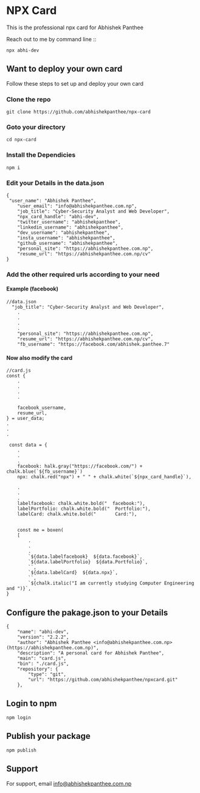 
# NPX Card

This is the professional npx card for Abhishek Panthee

Reach out to me by command line ::



```
npx abhi-dev
```

## Want to deploy your own card
Follow these steps to set up and deploy your own card 



 ### Clone the repo 
```
git clone https://github.com/abhishekpanthee/npx-card
```
 ### Goto  your directory 
```
cd npx-card
```
### Install the Dependicies
```
npm i 
```
### Edit your Details in the data.json
```
{
 "user_name": "Abhishek Panthee",
    "user_email": "info@abhishekpanthee.com.np",
    "job_title": "Cyber-Security Analyst and Web Developer",
    "npx_card_handle": "abhi-dev",
    "twitter_username": "abhishekpanthee",
    "linkedin_username": "abhishekpanthee",
    "dev_username": "abhishekpanthee",
    "insta_username": "abhishekpanthee",
    "github_username": "abhishekpanthee",
    "personal_site": "https://abhishekpanthee.com.np",
    "resume_url": "https://abhishekpanthee.com.np/cv"
} 
```
### Add the other required urls according to your need

#### Example  (facebook)
```
//data.json
  "job_title": "Cyber-Security Analyst and Web Developer",
    .
    .
    .
    .
    "personal_site": "https://abhishekpanthee.com.np",
    "resume_url": "https://abhishekpanthee.com.np/cv",
    "fb_username": "https://facebook.com/abhishek.panthee.7"

```
#### Now also modify the card 

```
//card.js
const {
    .
    .
    .
    .

    facebook_username,
    resume_url,
} = user_data;
.
.
.

 const data = {
    .
    .
    .
    facebook: halk.gray("https://facebook.com/") + chalk.blue(`${fb_username}`)
    npx: chalk.red("npx") + " " + chalk.white(`${npx_card_handle}`),

    .
    .
    .
    labelfacebook: chalk.white.bold("  facebook:"),
    labelPortfolio: chalk.white.bold("  Portfolio:"),
    labelCard: chalk.white.bold("       Card:"),


    const me = boxen(
    [
        .
        .
        .
        `${data.labelfacebook}  ${data.facebook}`,
        `${data.labelPortfolio}  ${data.Portfolio}`,
        ``,
        `${data.labelCard}  ${data.npx}`,
        ``,
        `${chalk.italic("I am currently studying Computer Engineering and ")}`,
}

```

## Configure the pakage.json to your Details
```
{
    "name": "abhi-dev",
    "version": "2.2.2",
    "author": "Abhishek Panthee <info@abhishekpanthee.com.np> (https://abhishekpanthee.com.np)",
    "description": "A personal card for Abhishek Panthee",
    "main": "card.js",
    "bin": "./card.js",
    "repository": {
        "type": "git",
        "url": "https://github.com/abhishekpanthee/npxcard.git"
    },
```

## Login to npm
```
npm login
```

## Publish your package

```
npm publish
```
## Support

For support, email info@abhishekpanthee.com.np 

